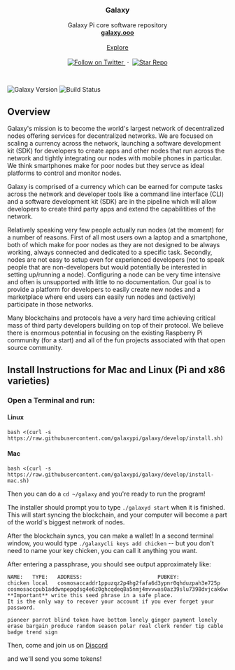 <p align="center">
  <br/>

  <h3 align="center">Galaxy</h3>

  <p align="center">
    Galaxy Pi core software repository
    <br/>
    <a href="http://galaxy.ooo"><strong>galaxy.ooo</strong></a>
    <br/>
    <br/>
    <a href="https://github.com/galaxypi/">Explore</a>
    <br/>
    <br/>
    <a href="https://twitter.com/intent/follow?screen_name=galaxypilab">
      <img src="https://img.shields.io/twitter/follow/galaxypilab.svg?style=social&label=Follow&maxAge=2592000" alt="Follow on Twitter">
    </a>
    &nbsp;&middot;&nbsp;
    <a href="https://github.com/galaxypi/galaxy/stargazers">
      <img src="https://img.shields.io/github/stars/galaxypi/galaxy.svg?style=social&label=Star&maxAge=2592000" alt="Star Repo">
    </a>
  </p>
</p>

<br/>

![Galaxy Version](https://img.shields.io/badge/Galaxy_Testnet-v0.0.4--alpha-red.svg)
![Build Status](https://img.shields.io/badge/Build_Status-passing-brightgreen.svg)

## Overview

Galaxy's mission is to become the world's largest network of decentralized nodes offering services for decentralized networks.  We are focused on scaling a currency across the network, launching a software development kit (SDK) for developers to create apps and other nodes that run across the network and tightly integrating our nodes with mobile phones in particular.  We think smartphones make for poor nodes but they servce as ideal platforms to control and monitor nodes.

Galaxy is comprised of a currency which can be earned for compute tasks across the network and developer tools like a command line interface (CLI) and a software development kit (SDK) are in the pipeline which will allow developers to create third party apps and extend the capabilitities of the network.

Relatively speaking very few people actually run nodes (at the moment) for a number of reasons. First of all most users own a laptop and a smartphone, both of which make for poor nodes as they are not designed to be always working, always connected and dedicated to a specific task. Secondly, nodes are not easy to setup even for experienced developers (not to speak people that are non-developers but would potentially be interested in setting up/running a node).  Configuring a node can be very time intensive and often is unsupported with little to no documentation.  Our goal is to provide a platform for developers to easily create new nodes and a marketplace where end users can easily run nodes and (actively) participate in those networks.

Many blockchains and protocols have a very hard time achieving critical mass of third party developers building on top of their protocol.  We believe there is enormous potential in focusing on the existing Raspberry Pi community (for a start) and all of the fun projects associated with that open source community.

## Install Instructions for Mac and Linux (Pi and x86 varieties)

### Open a Terminal and run:


#### Linux
```
bash <(curl -s https://raw.githubusercontent.com/galaxypi/galaxy/develop/install.sh)
```

#### Mac
```
bash <(curl -s https://raw.githubusercontent.com/galaxypi/galaxy/develop/install-mac.sh)
```

Then you can do a `cd ~/galaxy` and you're ready to run the program!

The installer should prompt you to type `./galaxyd start` when it is finished. This will
start syncing the blockchain, and your computer will become a part of the world's biggest network of nodes.

After the blockchain syncs, you can make a wallet! In a second terminal window, you would type
`./galaxycli keys add chicken` -- but you don't need to name your key chicken, you can call it anything you want.

After entering a passphrase, you should see output approximately like:

```
NAME:	TYPE:	ADDRESS:						PUBKEY:
chicken	local	cosmosaccaddr1ppuzqz2p4hg2fafa6d3ypnr0qhduzpah3e725p	cosmosaccpub1addwnpepqdsg4e6z0ghcqdeq8a5nmj4mvvwas0az39slu7398dvjcak6wc9fqh5n7yf
**Important** write this seed phrase in a safe place.
It is the only way to recover your account if you ever forget your password.

pioneer parrot blind token have bottom lonely ginger payment lonely erase bargain produce random season polar real clerk render tip cable badge trend sign
```

Then, come and join us on [Discord](https://discord.gg/9RnYvAS)

and we'll send you some tokens!
